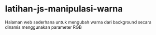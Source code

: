 # latihan-js-manipulasi-warna
Halaman web sederhana untuk mengubah warna dari background secara dinamis menggunakan parameter RGB
